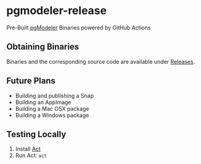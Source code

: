 # pgmodeler-release
Pre-Built [pgModeler](https://pgmodeler.io/) Binaries powered by GitHub Actions

## Obtaining Binaries
Binaries and the corresponding source code are available under [Releases](https://github.com/tnewman/pgmodeler-release/releases).

## Future Plans
- Building and publishing a Snap
- Building an AppImage
- Building a Mac OSX package
- Building a Windows package

## Testing Locally
1. Install [Act](https://github.com/nektos/act)
2. Run Act: `act`
